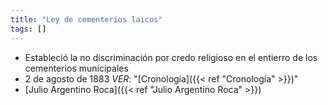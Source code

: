 ```yaml
---
title: "Ley de cementerios laicos"
tags: []
---
```

- Estableció la no discriminación por credo religioso en el entierro de los cementerios municipales
- 2 de agosto de 1883
	*VER*: "[Cronología]({{< ref "Cronología" >}})"
- [Julio Argentino Roca]({{< ref "Julio Argentino Roca" >}})
